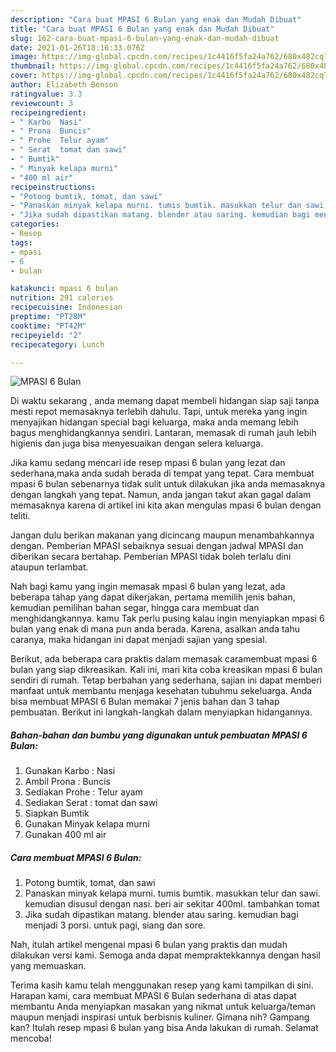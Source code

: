 ```yaml
---
description: "Cara buat MPASI 6 Bulan yang enak dan Mudah Dibuat"
title: "Cara buat MPASI 6 Bulan yang enak dan Mudah Dibuat"
slug: 162-cara-buat-mpasi-6-bulan-yang-enak-dan-mudah-dibuat
date: 2021-01-26T18:16:33.076Z
image: https://img-global.cpcdn.com/recipes/1c4416f5fa24a762/680x482cq70/mpasi-6-bulan-foto-resep-utama.jpg
thumbnail: https://img-global.cpcdn.com/recipes/1c4416f5fa24a762/680x482cq70/mpasi-6-bulan-foto-resep-utama.jpg
cover: https://img-global.cpcdn.com/recipes/1c4416f5fa24a762/680x482cq70/mpasi-6-bulan-foto-resep-utama.jpg
author: Elizabeth Benson
ratingvalue: 3.3
reviewcount: 3
recipeingredient:
- " Karbo  Nasi"
- " Prona  Buncis"
- " Prohe  Telur ayam"
- " Serat  tomat dan sawi"
- " Bumtik"
- " Minyak kelapa murni"
- "400 ml air"
recipeinstructions:
- "Potong bumtik, tomat, dan sawi"
- "Panaskan minyak kelapa murni. tumis bumtik. masukkan telur dan sawi. kemudian disusul dengan nasi. beri air sekitar 400ml. tambahkan tomat"
- "Jika sudah dipastikan matang. blender atau saring. kemudian bagi menjadi 3 porsi. untuk pagi, siang dan sore."
categories:
- Resep
tags:
- mpasi
- 6
- bulan

katakunci: mpasi 6 bulan 
nutrition: 291 calories
recipecuisine: Indonesian
preptime: "PT28M"
cooktime: "PT42M"
recipeyield: "2"
recipecategory: Lunch

---
```



![MPASI 6 Bulan](https://img-global.cpcdn.com/recipes/1c4416f5fa24a762/680x482cq70/mpasi-6-bulan-foto-resep-utama.jpg)

Di waktu  sekarang , anda memang dapat membeli hidangan siap saji tanpa mesti repot memasaknya terlebih dahulu. Tapi, untuk mereka yang ingin menyajikan hidangan special bagi keluarga, maka anda memang lebih bagus menghidangkannya sendiri. Lantaran, memasak di rumah jauh lebih higienis dan juga bisa menyesuaikan dengan selera keluarga.

Jika kamu sedang mencari ide resep mpasi 6 bulan yang lezat dan sederhana,maka anda sudah berada di tempat yang tepat. Cara membuat mpasi 6 bulan  sebenarnya tidak sulit untuk dilakukan jika anda memasaknya dengan langkah yang tepat. Namun, anda jangan takut akan gagal dalam memasaknya 
karena di artikel ini kita akan mengulas mpasi 6 bulan dengan teliti.  

Jangan dulu berikan makanan yang dicincang maupun menambahkannya dengan. Pemberian MPASI sebaiknya sesuai dengan jadwal MPASI dan diberikan secara bertahap. Pemberian MPASI tidak boleh terlalu dini ataupun terlambat.

Nah bagi kamu yang ingin memasak mpasi 6 bulan yang lezat, ada beberapa tahap yang dapat dikerjakan, pertama memilih jenis bahan, kemudian pemilihan bahan segar, hingga cara membuat dan menghidangkannya. kamu Tak perlu pusing kalau ingin menyiapkan mpasi 6 bulan yang enak di mana pun anda berada. Karena, asalkan anda  tahu caranya, maka hidangan ini dapat menjadi sajian yang spesial.

Berikut, ada beberapa cara praktis  dalam memasak caramembuat mpasi 6 bulan yang siap dikreasikan. Kali ini, mari kita coba kreasikan mpasi 6 bulan sendiri di rumah. Tetap berbahan yang sederhana, sajian ini dapat memberi manfaat untuk membantu menjaga kesehatan tubuhmu sekeluarga. Anda bisa membuat MPASI 6 Bulan memakai 7 jenis bahan dan 3 tahap pembuatan. Berikut ini langkah-langkah dalam menyiapkan hidangannya.

<!--inarticleads1-->

##### Bahan-bahan dan bumbu yang digunakan untuk pembuatan MPASI 6 Bulan:

1. Gunakan  Karbo : Nasi
1. Ambil  Prona : Buncis
1. Sediakan  Prohe : Telur ayam
1. Sediakan  Serat : tomat dan sawi
1. Siapkan  Bumtik
1. Gunakan  Minyak kelapa murni
1. Gunakan 400 ml air




<!--inarticleads2-->

##### Cara membuat MPASI 6 Bulan:

1. Potong bumtik, tomat, dan sawi
1. Panaskan minyak kelapa murni. tumis bumtik. masukkan telur dan sawi. kemudian disusul dengan nasi. beri air sekitar 400ml. tambahkan tomat
1. Jika sudah dipastikan matang. blender atau saring. kemudian bagi menjadi 3 porsi. untuk pagi, siang dan sore.




Nah, itulah artikel mengenai  mpasi 6 bulan  yang praktis dan mudah dilakukan versi kami. Semoga anda dapat mempraktekkannya dengan hasil yang memuaskan. 

Terima kasih kamu telah menggunakan resep yang kami tampilkan di sini. Harapan kami, cara membuat  MPASI 6 Bulan sederhana di atas dapat membantu Anda menyiapkan masakan yang nikmat untuk keluarga/teman maupun menjadi inspirasi untuk berbisnis kuliner. Gimana nih? Gampang kan? Itulah resep mpasi 6 bulan yang bisa Anda lakukan di rumah. Selamat mencoba!

